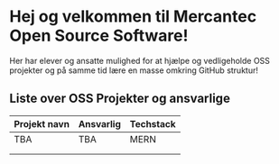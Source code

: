 # Hej og velkommen til Mercantec Open Source Software!

Her har elever og ansatte mulighed for at hjælpe og vedligeholde OSS projekter og på samme tid lære en masse omkring GitHub struktur!

## Liste over OSS Projekter og ansvarlige
| Projekt navn | Ansvarlig | Techstack |
|--------------|-----------|-----------|
|TBA|TBA|MERN
||||
||||
<!--

**Here are some ideas to get you started:**

🙋‍♀️ A short introduction - what is your organization all about?
🌈 Contribution guidelines - how can the community get involved?
👩‍💻 Useful resources - where can the community find your docs? Is there anything else the community should know?
🍿 Fun facts - what does your team eat for breakfast?
🧙 Remember, you can do mighty things with the power of [Markdown](https://docs.github.com/github/writing-on-github/getting-started-with-writing-and-formatting-on-github/basic-writing-and-formatting-syntax)
-->
